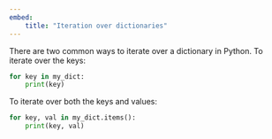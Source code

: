 ```yaml
---
embed:
    title: "Iteration over dictionaries"
---
```

There are two common ways to iterate over a dictionary in Python. To iterate over the keys:
```py
for key in my_dict:
    print(key)
```
To iterate over both the keys and values:
```py
for key, val in my_dict.items():
    print(key, val)
```
